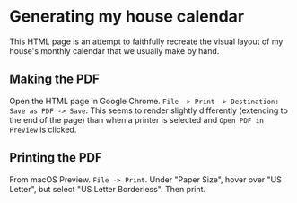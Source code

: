 # Generating my house calendar

This HTML page is an attempt to faithfully recreate the visual layout of my house's monthly calendar that we usually make by hand.

## Making the PDF

Open the HTML page in Google Chrome. `File -> Print -> Destination: Save as PDF -> Save`. This seems to render slightly differently (extending to the end of the page) than when a printer is selected and `Open PDF in Preview` is clicked.

## Printing the PDF

From macOS Preview. `File -> Print`. Under "Paper Size", hover over "US Letter", but select "US Letter Borderless". Then print.
